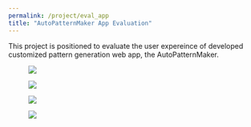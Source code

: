 ```yaml
---
permalink: /project/eval_app
title: "AutoPatternMaker App Evaluation"
---
```

This project is positioned to evaluate the user expereince of developed customized pattern generation web app, the AutoPatternMaker.
<figure>
  <a href="https://sibeixia.github.io/projects_data/eval_app/interface.png"><img src="https://sibeixia.github.io/projects_data/eval_app/interface.png"></a>
</figure>
<figure>
  <a href="https://sibeixia.github.io/projects_data/eval_app/regular.png"><img src="https://sibeixia.github.io/projects_data/eval_app/regular.png"></a>
</figure>
<figure>
  <a href="https://sibeixia.github.io/projects_data/eval_app/long.png"><img src="https://sibeixia.github.io/projects_data/eval_app/long.png"></a>
</figure>
<figure>
  <a href="https://sibeixia.github.io/projects_data/eval_app/plus.png"><img src="https://sibeixia.github.io/projects_data/eval_app/plus.png"></a>
</figure>